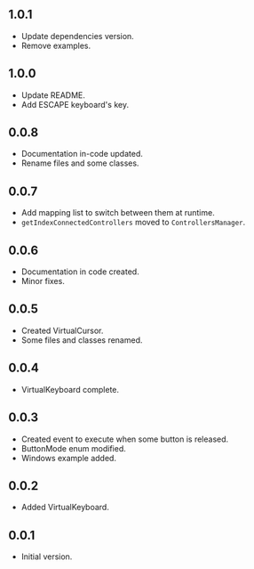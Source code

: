 ## 1.0.1
- Update dependencies version.
- Remove examples.

## 1.0.0
- Update README.
- Add ESCAPE keyboard's key.

## 0.0.8
- Documentation in-code updated.
- Rename files and some classes.

## 0.0.7
- Add mapping list to switch between them at runtime.
- ```getIndexConnectedControllers``` moved to ```ControllersManager```.

## 0.0.6
- Documentation in code created.
- Minor fixes.

## 0.0.5
- Created VirtualCursor.
- Some files and classes renamed.

## 0.0.4
- VirtualKeyboard complete.

## 0.0.3
- Created event to execute when some button is released.
- ButtonMode enum modified.
- Windows example added.

## 0.0.2
- Added VirtualKeyboard.

## 0.0.1
- Initial version.